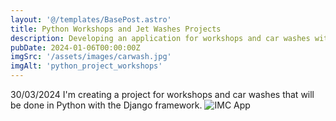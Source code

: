 ```yaml
---
layout: '@/templates/BasePost.astro'
title: Python Workshops and Jet Washes Projects
description: Developing an application for workshops and car washes with Python and Django.
pubDate: 2024-01-06T00:00:00Z
imgSrc: '/assets/images/carwash.jpg'
imgAlt: 'python_project_workshops'
---
```


30/03/2024
I'm creating a project for workshops and car washes that will be done in Python with the Django framework.
<img alt="IMC App" src="/assets/images/giphy.gif">
